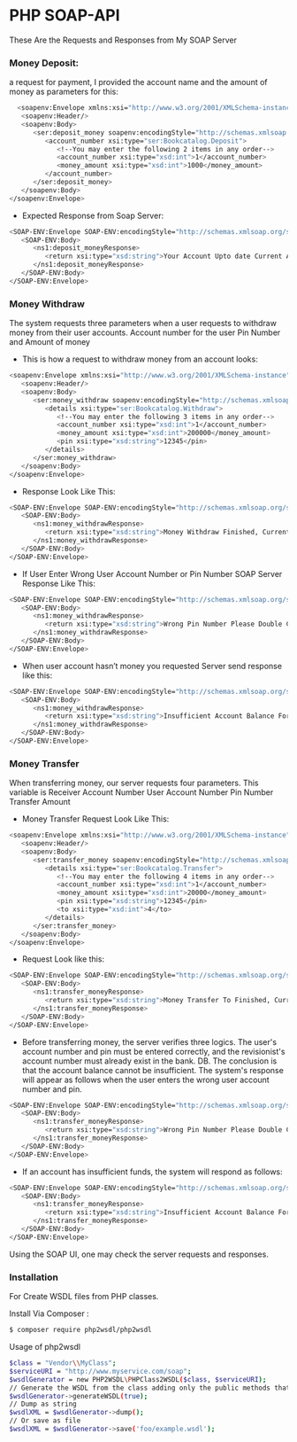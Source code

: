 
# PHP SOAP-API

These Are the Requests and Responses from My SOAP Server

### Money Deposit:
a request for payment, I provided the account name and the amount of money as parameters for this:



```bash
  <soapenv:Envelope xmlns:xsi="http://www.w3.org/2001/XMLSchema-instance" xmlns:xsd="http://www.w3.org/2001/XMLSchema" xmlns:soapenv="http://schemas.xmlsoap.org/soap/envelope/" xmlns:ser="http://localhost/SP/server.php">
   <soapenv:Header/>
   <soapenv:Body>
      <ser:deposit_money soapenv:encodingStyle="http://schemas.xmlsoap.org/soap/encoding/">
         <account_number xsi:type="ser:Bookcatalog.Deposit">
            <!--You may enter the following 2 items in any order-->
            <account_number xsi:type="xsd:int">1</account_number>
            <money_amount xsi:type="xsd:int">1000</money_amount>
         </account_number>
      </ser:deposit_money>
   </soapenv:Body>
</soapenv:Envelope>

```

- Expected Response from Soap Server:

```bash
<SOAP-ENV:Envelope SOAP-ENV:encodingStyle="http://schemas.xmlsoap.org/soap/encoding/" xmlns:SOAP-ENV="http://schemas.xmlsoap.org/soap/envelope/" xmlns:ns1="http://localhost/SP/server.php" xmlns:xsd="http://www.w3.org/2001/XMLSchema" xmlns:xsi="http://www.w3.org/2001/XMLSchema-instance" xmlns:SOAP-ENC="http://schemas.xmlsoap.org/soap/encoding/">
   <SOAP-ENV:Body>
      <ns1:deposit_moneyResponse>
         <return xsi:type="xsd:string">Your Account Upto date Current Account Balance Is : 49000</return>
      </ns1:deposit_moneyResponse>
   </SOAP-ENV:Body>
</SOAP-ENV:Envelope>
```

### Money Withdraw

The system requests three parameters when a user requests to withdraw money from their user accounts.
Account number for the user Pin Number and Amount of money

- This is how a request to withdraw money from an account looks:

```bash
<soapenv:Envelope xmlns:xsi="http://www.w3.org/2001/XMLSchema-instance" xmlns:xsd="http://www.w3.org/2001/XMLSchema" xmlns:soapenv="http://schemas.xmlsoap.org/soap/envelope/" xmlns:ser="http://localhost/SP/server.php">
   <soapenv:Header/>
   <soapenv:Body>
      <ser:money_withdraw soapenv:encodingStyle="http://schemas.xmlsoap.org/soap/encoding/">
         <details xsi:type="ser:Bookcatalog.Withdraw">
            <!--You may enter the following 3 items in any order-->
            <account_number xsi:type="xsd:int">1</account_number>
            <money_amount xsi:type="xsd:int">200000</money_amount>
            <pin xsi:type="xsd:string">12345</pin>
         </details>
      </ser:money_withdraw>
   </soapenv:Body>
</soapenv:Envelope>
```

- Response Look Like This:

```bash
<SOAP-ENV:Envelope SOAP-ENV:encodingStyle="http://schemas.xmlsoap.org/soap/encoding/" xmlns:SOAP-ENV="http://schemas.xmlsoap.org/soap/envelope/" xmlns:ns1="http://localhost/SP/server.php" xmlns:xsd="http://www.w3.org/2001/XMLSchema" xmlns:xsi="http://www.w3.org/2001/XMLSchema-instance" xmlns:SOAP-ENC="http://schemas.xmlsoap.org/soap/encoding/">
   <SOAP-ENV:Body>
      <ns1:money_withdrawResponse>
         <return xsi:type="xsd:string">Money Withdraw Finished, Current Account Balance Is : 47000</return>
      </ns1:money_withdrawResponse>
   </SOAP-ENV:Body>
</SOAP-ENV:Envelope>
```

- If User Enter Wrong User Account Number or Pin Number SOAP Server Response Like This:

```bash
<SOAP-ENV:Envelope SOAP-ENV:encodingStyle="http://schemas.xmlsoap.org/soap/encoding/" xmlns:SOAP-ENV="http://schemas.xmlsoap.org/soap/envelope/" xmlns:ns1="http://localhost/SP/server.php" xmlns:xsd="http://www.w3.org/2001/XMLSchema" xmlns:xsi="http://www.w3.org/2001/XMLSchema-instance" xmlns:SOAP-ENC="http://schemas.xmlsoap.org/soap/encoding/">
   <SOAP-ENV:Body>
      <ns1:money_withdrawResponse>
         <return xsi:type="xsd:string">Wrong Pin Number Please Double Check Pin Number</return>
      </ns1:money_withdrawResponse>
   </SOAP-ENV:Body>
</SOAP-ENV:Envelope>
```

- When user account hasn’t money you requested Server send response like this:

```bash
<SOAP-ENV:Envelope SOAP-ENV:encodingStyle="http://schemas.xmlsoap.org/soap/encoding/" xmlns:SOAP-ENV="http://schemas.xmlsoap.org/soap/envelope/" xmlns:ns1="http://localhost/SP/server.php" xmlns:xsd="http://www.w3.org/2001/XMLSchema" xmlns:xsi="http://www.w3.org/2001/XMLSchema-instance" xmlns:SOAP-ENC="http://schemas.xmlsoap.org/soap/encoding/">
   <SOAP-ENV:Body>
      <ns1:money_withdrawResponse>
         <return xsi:type="xsd:string">Insufficient Account Balance For Money Withdraw</return>
      </ns1:money_withdrawResponse>
   </SOAP-ENV:Body>
</SOAP-ENV:Envelope>
```

### Money Transfer 

When transferring money, our server requests four parameters. This variable is Receiver Account Number User Account Number Pin Number Transfer Amount

- Money Transfer Request Look Like This:

```bash
<soapenv:Envelope xmlns:xsi="http://www.w3.org/2001/XMLSchema-instance" xmlns:xsd="http://www.w3.org/2001/XMLSchema" xmlns:soapenv="http://schemas.xmlsoap.org/soap/envelope/" xmlns:ser="http://localhost/SP/server.php">
   <soapenv:Header/>
   <soapenv:Body>
      <ser:transfer_money soapenv:encodingStyle="http://schemas.xmlsoap.org/soap/encoding/">
         <details xsi:type="ser:Bookcatalog.Transfer">
            <!--You may enter the following 4 items in any order-->
            <account_number xsi:type="xsd:int">1</account_number>
            <money_amount xsi:type="xsd:int">20000</money_amount>
            <pin xsi:type="xsd:string">12345</pin>
            <to xsi:type="xsd:int">4</to>
         </details>
      </ser:transfer_money>
   </soapenv:Body>
</soapenv:Envelope>
```
- Request Look like this:

```bash
<SOAP-ENV:Envelope SOAP-ENV:encodingStyle="http://schemas.xmlsoap.org/soap/encoding/" xmlns:SOAP-ENV="http://schemas.xmlsoap.org/soap/envelope/" xmlns:ns1="http://localhost/SP/server.php" xmlns:xsd="http://www.w3.org/2001/XMLSchema" xmlns:xsi="http://www.w3.org/2001/XMLSchema-instance" xmlns:SOAP-ENC="http://schemas.xmlsoap.org/soap/encoding/">
   <SOAP-ENV:Body>
      <ns1:transfer_moneyResponse>
         <return xsi:type="xsd:string">Money Transfer To Finished, Current Account Balance Is : 27000</return>
      </ns1:transfer_moneyResponse>
   </SOAP-ENV:Body>
</SOAP-ENV:Envelope>
```

- Before transferring money, the server verifies three logics. The user's account number and pin must be entered correctly, and the revisionist's account number must already exist in the bank. DB. The conclusion is that the account balance cannot be insufficient.
The system's response will appear as follows when the user enters the wrong user account number and pin.

```bash
<SOAP-ENV:Envelope SOAP-ENV:encodingStyle="http://schemas.xmlsoap.org/soap/encoding/" xmlns:SOAP-ENV="http://schemas.xmlsoap.org/soap/envelope/" xmlns:ns1="http://localhost/SP/server.php" xmlns:xsd="http://www.w3.org/2001/XMLSchema" xmlns:xsi="http://www.w3.org/2001/XMLSchema-instance" xmlns:SOAP-ENC="http://schemas.xmlsoap.org/soap/encoding/">
   <SOAP-ENV:Body>
      <ns1:transfer_moneyResponse>
         <return xsi:type="xsd:string">Wrong Pin Number Please Double Check Pin Number</return>
      </ns1:transfer_moneyResponse>
   </SOAP-ENV:Body>
</SOAP-ENV:Envelope>
```
- If an account has insufficient funds, the system will respond as follows:

```bash
<SOAP-ENV:Envelope SOAP-ENV:encodingStyle="http://schemas.xmlsoap.org/soap/encoding/" xmlns:SOAP-ENV="http://schemas.xmlsoap.org/soap/envelope/" xmlns:ns1="http://localhost/SP/server.php" xmlns:xsd="http://www.w3.org/2001/XMLSchema" xmlns:xsi="http://www.w3.org/2001/XMLSchema-instance" xmlns:SOAP-ENC="http://schemas.xmlsoap.org/soap/encoding/">
   <SOAP-ENV:Body>
      <ns1:transfer_moneyResponse>
         <return xsi:type="xsd:string">Insufficient Account Balance For Money Transfer</return>
      </ns1:transfer_moneyResponse>
   </SOAP-ENV:Body>
</SOAP-ENV:Envelope>
```

Using the SOAP UI, one may check the server requests and responses.

### Installation

For Create WSDL files from PHP classes.

Install Via Composer : 

```bash
$ composer require php2wsdl/php2wsdl
```
    
Usage of php2wsdl

```bash
$class = "Vendor\\MyClass";
$serviceURI = "http://www.myservice.com/soap";
$wsdlGenerator = new PHP2WSDL\PHPClass2WSDL($class, $serviceURI);
// Generate the WSDL from the class adding only the public methods that have @soap annotation.
$wsdlGenerator->generateWSDL(true);
// Dump as string
$wsdlXML = $wsdlGenerator->dump();
// Or save as file
$wsdlXML = $wsdlGenerator->save('foo/example.wsdl');
```

